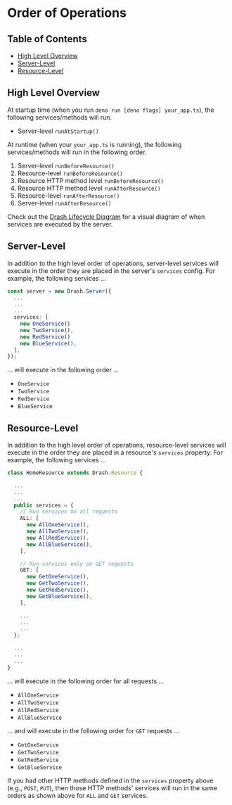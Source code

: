 # Order of Operations

## Table of Contents

- [High Level Overview](#high-level-overview)
- [Server-Level](#server-level)
- [Resource-Level](#resource-level)

## High Level Overview

At startup time (when you run `deno run [deno flags] your_app.ts`), the
following services/methods will run.

- Server-level `runAtStartup()`

At runtime (when your `your_app.ts` is running), the following services/methods
will run in the following order.

1. Server-level `runBeforeResource()`
2. Resource-level `runBeforeResource()`
3. Resource HTTP method level `runBeforeResource()`
4. Resource HTTP method level `runAfterResource()`
5. Resource-level `runAfterResource()`
6. Server-level `runAfterResource()`

Check out the
[Drash Lifecycle Diagram](/drash/v2.x/getting-started/lifecycle-diagram) for a
visual diagram of when services are executed by the server.

## Server-Level

In addition to the high level order of operations, server-level services will
execute in the order they are placed in the server's `services` config. For
example, the following services ...

```typescript
const server = new Drash.Server({
  ...
  ...
  ...
  services: [
    new OneService()
    new TwoService(),
    new RedService()
    new BlueService(),
  ],
});
```

... will execute in the following order ...

- `OneService`
- `TwoService`
- `RedService`
- `BlueService`

## Resource-Level

In addition to the high level order of operations, resource-level services will
execute in the order they are placed in a resource's `services` property. For
example, the following services ...

```typescript
class HomeResource extends Drash.Resource {

  ...
  ...
  ...
  public services = {
    // Run services on all requests
    ALL: [
      new AllOneService(),
      new AllTwoService(),
      new AllRedService(),
      new AllBlueService(),
    ],

    // Run services only on GET requests
    GET: [
      new GetOneService(),
      new GetTwoService(),
      new GetRedService(),
      new GetBlueService(),
    ],

    ...
    ...
    ...
  };

  ...
  ...
  ...
}
```

... will execute in the following order for all requests ...

- `AllOneService`
- `AllTwoService`
- `AllRedService`
- `AllBlueService`

... and will execute in the following order for `GET` requests ...

- `GetOneService`
- `GetTwoService`
- `GetRedService`
- `GetBlueService`

If you had other HTTP methods defined in the `services` property above (e.g.,
`POST`, `PUT`), then those HTTP methods' services will run in the same orders as
shown above for `ALL` and `GET` services.
